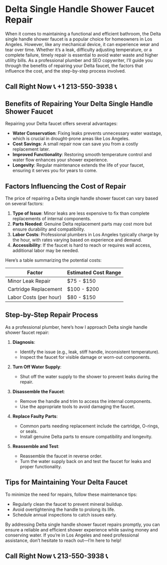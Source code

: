 # Delta Single Handle Shower Faucet Repair  

When it comes to maintaining a functional and efficient bathroom, the Delta single handle shower faucet is a popular choice for homeowners in Los Angeles. However, like any mechanical device, it can experience wear and tear over time. Whether it’s a leak, difficulty adjusting temperature, or a complete failure, timely repair is essential to avoid water waste and higher utility bills. As a professional plumber and SEO copywriter, I’ll guide you through the benefits of repairing your Delta faucet, the factors that influence the cost, and the step-by-step process involved.  

## Call Right Now 📞 +1 213-550-3938 📞

## Benefits of Repairing Your Delta Single Handle Shower Faucet  

Repairing your Delta faucet offers several advantages:  
- **Water Conservation**: Fixing leaks prevents unnecessary water wastage, which is crucial in drought-prone areas like Los Angeles.  
- **Cost Savings**: A small repair now can save you from a costly replacement later.  
- **Improved Functionality**: Restoring smooth temperature control and water flow enhances your shower experience.  
- **Longevity**: Regular maintenance extends the life of your faucet, ensuring it serves you for years to come.  

## Factors Influencing the Cost of Repair  

The price of repairing a Delta single handle shower faucet can vary based on several factors:  
1. **Type of Issue**: Minor leaks are less expensive to fix than complete replacements of internal components.  
2. **Parts Needed**: Genuine Delta replacement parts may cost more but ensure durability and compatibility.  
3. **Labor Costs**: Professional plumbers in Los Angeles typically charge by the hour, with rates varying based on experience and demand.  
4. **Accessibility**: If the faucet is hard to reach or requires wall access, additional labor may be needed.  

Here’s a table summarizing the potential costs:  

| **Factor**            | **Estimated Cost Range** |  
|------------------------|---------------------------|  
| Minor Leak Repair       | $75 - $150               |  
| Cartridge Replacement  | $100 - $200              |  
| Labor Costs (per hour) | $80 - $150               |  

## Step-by-Step Repair Process  

As a professional plumber, here’s how I approach Delta single handle shower faucet repair:  

1. **Diagnosis**:  
   - Identify the issue (e.g., leak, stiff handle, inconsistent temperature).  
   - Inspect the faucet for visible damage or worn-out components.  

2. **Turn Off Water Supply**:  
   - Shut off the water supply to the shower to prevent leaks during the repair.  

3. **Disassemble the Faucet**:  
   - Remove the handle and trim to access the internal components.  
   - Use the appropriate tools to avoid damaging the faucet.  

4. **Replace Faulty Parts**:  
   - Common parts needing replacement include the cartridge, O-rings, or seals.  
   - Install genuine Delta parts to ensure compatibility and longevity.  

5. **Reassemble and Test**:  
   - Reassemble the faucet in reverse order.  
   - Turn the water supply back on and test the faucet for leaks and proper functionality.  

## Tips for Maintaining Your Delta Faucet  

To minimize the need for repairs, follow these maintenance tips:  
- Regularly clean the faucet to prevent mineral buildup.  
- Avoid overtightening the handle to prolong its life.  
- Schedule annual inspections to catch issues early.  

By addressing Delta single handle shower faucet repairs promptly, you can ensure a reliable and efficient shower experience while saving money and conserving water. If you’re in Los Angeles and need professional assistance, don’t hesitate to reach out—I’m here to help!
## Call Right Now 📞 213-550-3938 📞